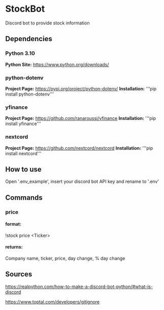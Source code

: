# StockBot
Discord bot to provide stock information
## Dependencies
### Python 3.10

**Python Site:** https://www.python.org/downloads/

### python-dotenv
**Project Page:** https://pypi.org/project/python-dotenv/
**Installation:** '''pip install python-dotenv'''

### yfinance
**Project Page:** https://github.com/ranaroussi/yfinance
**Installation:** '''pip install yfinance'''

### nextcord
**Project Page:** https://github.com/nextcord/nextcord
**Installation:** '''pip install nextcord'''

## How to use
Open '.env_example', insert your discord bot API key and rename to '.env'

## Commands
### price
#### format:
!stock price \<Ticker\>
#### returns:
Company name, ticker, price, day change, % day change
## Sources
https://realpython.com/how-to-make-a-discord-bot-python/#what-is-discord

https://www.toptal.com/developers/gitignore
